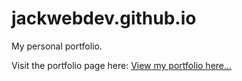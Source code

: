 # jackwebdev.github.io
My personal portfolio.

Visit the portfolio page here: [View my portfolio here...](https://jackwebdev.github.io/)

